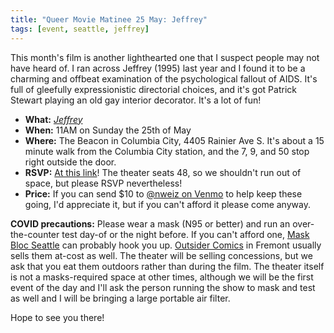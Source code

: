 ```yaml
---
title: "Queer Movie Matinee 25 May: Jeffrey"
tags: [event, seattle, jeffrey]
---
```


This month's film is another lighthearted one that I suspect people may not have
heard of. I ran across Jeffrey (1995) last year and I found it to be a charming
and offbeat examination of the psychological fallout of AIDS. It's full of
gleefully expressionistic directorial choices, and it's got Patrick Stewart
playing an old gay interior decorator. It's a lot of fun!

* **What:** [_Jeffrey_](https://en.wikipedia.org/wiki/Jeffrey_%281995_film%29)
* **When:** 11AM on Sunday the 25th of May
* **Where:** The Beacon in Columbia City, 4405 Rainier Ave S. It's about a 15
  minute walk from the Columbia City station, and the 7, 9, and 50 stop right
  outside the door.
* **RSVP:** [At this link](https://partiful.com/e/lpKTgU8PcGyqUhh7fYzV?)! The
  theater seats 48, so we shouldn't run out of space, but please RSVP
  nevertheless!
* **Price:** If you can send $10 to [@nweiz on
  Venmo](https://account.venmo.com/u/nweiz) to help keep these going, I'd
  appreciate it, but if you can't afford it please come anyway.

**COVID precautions:** Please wear a mask (N95 or better) and run an
over-the-counter test day-of or the night before. If you can't afford one, [Mask
Bloc Seattle](https://linktr.ee/maskblocseattle) can probably hook you up.
[Outsider Comics](https://outsidercomics.com/) in Fremont usually sells them
at-cost as well. The theater will be selling concessions, but we ask that you
eat them outdoors rather than during the film. The theater itself is not a
masks-required space at other times, although we will be the first event of the
day and I'll ask the person running the show to mask and test as well and I will
be bringing a large portable air filter.

Hope to see you there!
